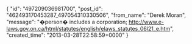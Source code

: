  {
   "id": "497209036981700",
   "post_id": "462493170453287_497054310330506",
   "from_name": "Derek Moran",
   "message": "�person� includes a corporation; http://www.e-laws.gov.on.ca/html/statutes/english/elaws_statutes_06l21_e.htm",
   "created_time": "2013-03-28T22:58:59+0000"
 }
